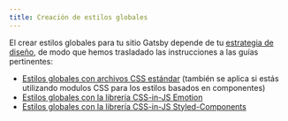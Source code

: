 ```yaml
---
title: Creación de estilos globales
---
```


El crear estilos globales para tu sitio Gatsby depende de tu [estrategia de diseño](/docs/styling/), de modo que hemos trasladado las instrucciones a las guías pertinentes:

- [Estilos globales con archivos CSS estándar](/docs/global-css/) (también se aplica si estás utilizando modulos CSS para los estilos basados en componentes)
- [Estilos globales con la librería CSS-in-JS Emotion](/docs/emotion/)
- [Estilos globales con la librería CSS-in-JS Styled-Components](/docs/styled-components/)
